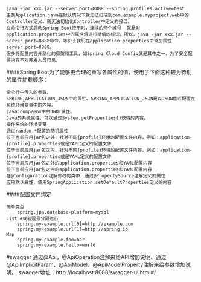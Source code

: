 
    java -jar xxx.jar --server.port=8888 --spring.profiles.active=test
    主类Application.java在默认情况下就无法扫描到com.example.myproject.web中的Controller定义，就无法初始化Controller中定义的接口。
    在命令行方式启动Spring Boot应用时，连续的两个减号--就是对application.properties中的属性值进行赋值的标识。所以，java -jar xxx.jar --server.port=8888命令，等价于我们在application.properties中添加属性server.port=8888。
    很多将配置内容外部化的框架和工具，如Spring Cloud Config就是其中之一，为了安全配置内容不对开发人员可见。

####Spring Boot为了能够更合理的重写各属性的值，使用了下面这种较为特别的属性加载顺序：

	命令行中传入的参数。
	SPRING_APPLICATION_JSON中的属性。SPRING_APPLICATION_JSON是以JSON格式配置在系统环境变量中的内容。
	java:comp/env中的JNDI属性。
	Java的系统属性，可以通过System.getProperties()获得的内容。
	操作系统的环境变量
	通过random.*配置的随机属性
	位于当前应用jar包之外，针对不同{profile}环境的配置文件内容，例如：application-{profile}.properties或是YAML定义的配置文件
	位于当前应用jar包之内，针对不同{profile}环境的配置文件内容，例如：application-{profile}.properties或是YAML定义的配置文件
	位于当前应用jar包之外的application.properties和YAML配置内容
	位于当前应用jar包之内的application.properties和YAML配置内容
	在@Configuration注解修改的类中，通过@PropertySource注解定义的属性
	应用默认属性，使用SpringApplication.setDefaultProperties定义的内容

####配置文件绑定

	简单类型
	    spring.jpa.database-platform=mysql
	List #或者逗号分隔也行
	    spring.my-example.url[0]=http://example.com
	    spring.my-example.url[1]=http://spring.io
	Map
	    spring.my-example.foo=bar
	    spring.my-example.hello=world

#swagger
    通过@Api，@ApiOperation注解来给API增加说明、通过@ApiImplicitParam、@ApiModel、@ApiModelProperty注解来给参数增加说明。
    swagger地址：http://localhost:8088/swagger-ui.html#/